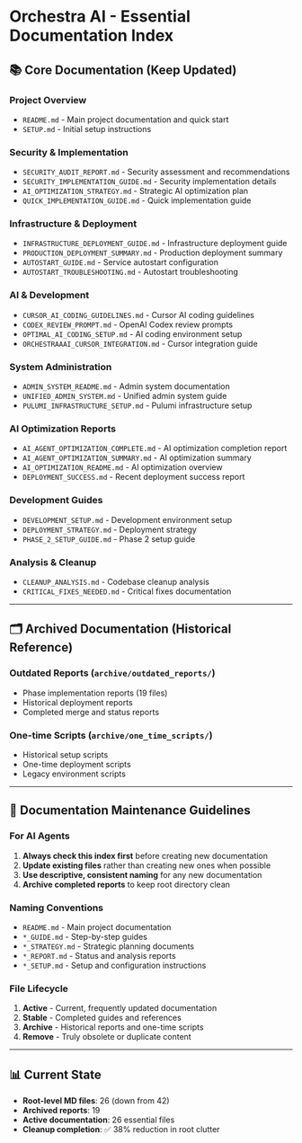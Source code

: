 # Orchestra AI - Essential Documentation Index

## 📚 **Core Documentation** (Keep Updated)

### **Project Overview**
- `README.md` - Main project documentation and quick start
- `SETUP.md` - Initial setup instructions

### **Security & Implementation**
- `SECURITY_AUDIT_REPORT.md` - Security assessment and recommendations
- `SECURITY_IMPLEMENTATION_GUIDE.md` - Security implementation details
- `AI_OPTIMIZATION_STRATEGY.md` - Strategic AI optimization plan
- `QUICK_IMPLEMENTATION_GUIDE.md` - Quick implementation guide

### **Infrastructure & Deployment**
- `INFRASTRUCTURE_DEPLOYMENT_GUIDE.md` - Infrastructure deployment guide
- `PRODUCTION_DEPLOYMENT_SUMMARY.md` - Production deployment summary
- `AUTOSTART_GUIDE.md` - Service autostart configuration
- `AUTOSTART_TROUBLESHOOTING.md` - Autostart troubleshooting

### **AI & Development**
- `CURSOR_AI_CODING_GUIDELINES.md` - Cursor AI coding guidelines
- `CODEX_REVIEW_PROMPT.md` - OpenAI Codex review prompts
- `OPTIMAL_AI_CODING_SETUP.md` - AI coding environment setup
- `ORCHESTRAAAI_CURSOR_INTEGRATION.md` - Cursor integration guide

### **System Administration**
- `ADMIN_SYSTEM_README.md` - Admin system documentation
- `UNIFIED_ADMIN_SYSTEM.md` - Unified admin system guide
- `PULUMI_INFRASTRUCTURE_SETUP.md` - Pulumi infrastructure setup

### **AI Optimization Reports**
- `AI_AGENT_OPTIMIZATION_COMPLETE.md` - AI optimization completion report
- `AI_AGENT_OPTIMIZATION_SUMMARY.md` - AI optimization summary
- `AI_OPTIMIZATION_README.md` - AI optimization overview
- `DEPLOYMENT_SUCCESS.md` - Recent deployment success report

### **Development Guides**
- `DEVELOPMENT_SETUP.md` - Development environment setup
- `DEPLOYMENT_STRATEGY.md` - Deployment strategy
- `PHASE_2_SETUP_GUIDE.md` - Phase 2 setup guide

### **Analysis & Cleanup**
- `CLEANUP_ANALYSIS.md` - Codebase cleanup analysis
- `CRITICAL_FIXES_NEEDED.md` - Critical fixes documentation

---

## 🗂️ **Archived Documentation** (Historical Reference)

### **Outdated Reports** (`archive/outdated_reports/`)
- Phase implementation reports (19 files)
- Historical deployment reports
- Completed merge and status reports

### **One-time Scripts** (`archive/one_time_scripts/`)
- Historical setup scripts
- One-time deployment scripts
- Legacy environment scripts

---

## 🎯 **Documentation Maintenance Guidelines**

### **For AI Agents**
1. **Always check this index first** before creating new documentation
2. **Update existing files** rather than creating new ones when possible
3. **Use descriptive, consistent naming** for any new documentation
4. **Archive completed reports** to keep root directory clean

### **Naming Conventions**
- `README.md` - Main project documentation
- `*_GUIDE.md` - Step-by-step guides
- `*_STRATEGY.md` - Strategic planning documents
- `*_REPORT.md` - Status and analysis reports
- `*_SETUP.md` - Setup and configuration instructions

### **File Lifecycle**
1. **Active** - Current, frequently updated documentation
2. **Stable** - Completed guides and references
3. **Archive** - Historical reports and one-time scripts
4. **Remove** - Truly obsolete or duplicate content

---

## 📊 **Current State**
- **Root-level MD files**: 26 (down from 42)
- **Archived reports**: 19
- **Active documentation**: 26 essential files
- **Cleanup completion**: ✅ 38% reduction in root clutter

